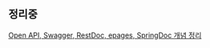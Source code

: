 ## 정리중

[Open API, Swagger, RestDoc, epages, SpringDoc 개념 정리](https://hankk.notion.site/RestDoc-With-OpenAPI-3-0-f719be4c3d4d43cca146a5856c46513a)

